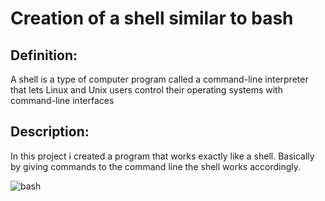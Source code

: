 # Creation of a shell similar to bash

## Definition:
A shell is a type of computer program called a command-line interpreter that lets Linux and Unix users control their operating systems with command-line interfaces

## Description:
In this project i created a program that works exactly like a shell. Basically by giving commands to the command line the shell works accordingly.


![bash](https://github.com/Angelos-Tsitsoli/Creation_Of_A_Shell/assets/79709259/44774765-73b2-4ce3-a361-91c175f5e99b)
